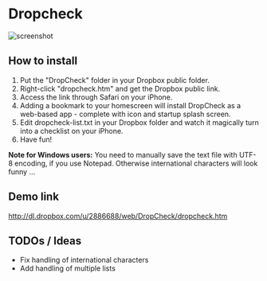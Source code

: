 Dropcheck
=========

![screenshot](http://www.jakobloekkemadsen.com/wp-content/uploads/2011/09/dropcheck1.png)

How to install
--------------
1. Put the "DropCheck" folder in your Dropbox public folder.
2. Right-click "dropcheck.htm" and get the Dropbox public link.
3. Access the link through Safari on your iPhone.
4. Adding a bookmark to your homescreen will install DropCheck as a web-based app - complete with icon and startup splash screen.
5. Edit dropcheck-list.txt in your Dropbox folder and watch it magically turn into a checklist on your iPhone.
6. Have fun!

**Note for Windows users:**
You need to manually save the text file with UTF-8 encoding, if you use Notepad. Otherwise international characters will look funny ...

Demo link 
---------
http://dl.dropbox.com/u/2886688/web/DropCheck/dropcheck.htm


TODOs / Ideas
----

* Fix handling of international characters
* Add handling of multiple lists